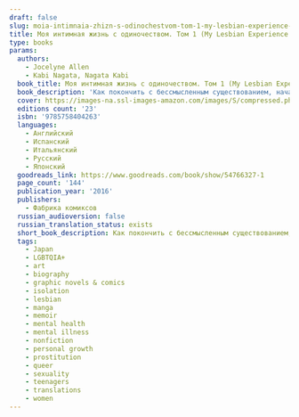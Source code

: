 ```yaml
---
draft: false
slug: moia-intimnaia-zhizn-s-odinochestvom-tom-1-my-lesbian-experience-with-loneliness-5cecf5e8
title: Моя интимная жизнь с одиночеством. Том 1 (My Lesbian Experience With Loneliness)
type: books
params:
  authors:
    - Jocelyne Allen
    - Kabi Nagata, Nagata Kabi
  book_title: Моя интимная жизнь с одиночеством. Том 1 (My Lesbian Experience With Loneliness)
  book_description: 'Как покончить с бессмысленным существованием, начавшимся после окончания старшей школы? Как преодолеть муки одиночества, длившиеся целых десять лет? Мой ответ – обратиться к услугам девушки по вызову. Вы держите в руках мой откровенный отчет о том, как я заглянула в самые потаенные уголки своей души.'
  cover: https://images-na.ssl-images-amazon.com/images/S/compressed.photo.goodreads.com/books/1530989553i/33113683.jpg
  editions count: '23'
  isbn: '9785758404263'
  languages:
    - Английский
    - Испанский
    - Итальянский
    - Русский
    - Японский
  goodreads_link: https://www.goodreads.com/book/show/54766327-1
  page_count: '144'
  publication_year: '2016'
  publishers:
    - Фабрика комиксов
  russian_audioversion: false
  russian_translation_status: exists
  short_book_description: Как покончить с бессмысленным существованием, начавшимся после окончания старшей школы? Как преодолеть муки одиночества, длившиеся целых десять лет?..
  tags:
    - Japan
    - LGBTQIA+
    - art
    - biography
    - graphic novels & comics
    - isolation
    - lesbian
    - manga
    - memoir
    - mental health
    - mental illness
    - nonfiction
    - personal growth
    - prostitution
    - queer
    - sexuality
    - teenagers
    - translations
    - women
---
```


